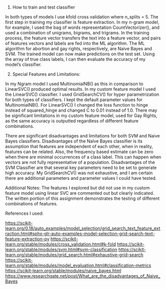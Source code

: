 1)	How to train and test classifier

In both types of models I use kfold cross validation where n_splits = 5. The first step in training my classifier is feature extraction. In my n-gram model, for example, I used the bag of words representation CountVectorizer(), and used a combination of unigrams, bigrams, and trigrams. In the training process, the feature vector transfers the text into a feature vector, and pairs of features vectors and labels are fed into the ML algorithm. The ML algorithm for abortion and gay rights, respectively, are Naive Bayes and SVM. The trained model can now make predictions on the test set. Using the array of true class labels, I can then evaluate the accuracy of my model’s classifier. 


2)	Special Features and Limitations:

In my Ngram model I used MultinomialNB() as this in comparison to LinearSVC() produced optimal results. In my custom feature model I used the LinearSVC() classifier. I used GridSearchCV() for hyper parametrization for both types of classifiers. I kept the default parameter values for MultinomialNB(). For LinearSVC() I changed the loss function to hinge instead of squared_hinge and changed C to 0.01 instead of 1.0. There may be significant limitations in my custom feature model, used for Gay Rights, as the same accuracy is outputted regardless of different feature combinations. 

There are significant disadvantages and limitations for both SVM and Naive Bayes classifiers. Disadvantages of the Naïve Bayes classifier is its assumption that features are independent of each other, when in reality, features can be related. Also, the frequency based estimate can be zero when there are minimal occurrences of a class label. This can happen when vectors are not fully representative of a population. Disadvantages of the SVM Classifier are that several key parameters need to be set to generate high accuracy. My GridSearchCV() was not exhaustive, and I am certain there are additional parameters and parameter values I could have tested. 

Additional Notes:
The features I explored but did not use in my custom feature model using linear SVC are commented out but clearly indicated. The written portion of this assignment demonstrates the testing of different combinations of features. 

References I used:

https://scikit-learn.org/0.18/auto_examples/model_selection/grid_search_text_feature_extraction.html#sphx-glr-auto-examples-model-selection-grid-search-text-feature-extraction-py
https://scikit-learn.org/stable/modules/cross_validation.html#k-fold
https://scikit-learn.org/stable/modules/svm.html#svm-classification
https://scikit-learn.org/stable/modules/grid_search.html#exhaustive-grid-search
https://scikit-learn.org/stable/modules/model_evaluation.html#classification-metrics
https://scikit-learn.org/stable/modules/naive_bayes.html
https://www.researchgate.net/post/What_are_the_disadvantages_of_Naive_Bayes




